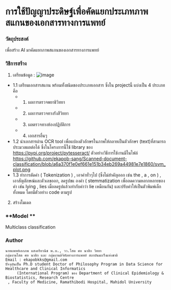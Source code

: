 # การใช้ปัญญาประดิษฐ์เพื่อคัดแยกประเภทภาพสแกนของเอกสารทางการแพทย์
### **วัตถุประสงค์**
เพื่อสร้าง AI มาคัดแยกภาพสแกนของเอกสารทางการแพทย์ 
### **วิธีการสร้าง**
1. เตรียมข้อมูล : 
![image](https://user-images.githubusercontent.com/76510467/177020796-13066aeb-5755-4b79-bda8-11ba07d1ee51.png)
  -  1.1 เตรียมเอกสารสแกน พร้อมทั้งชนิดของประเภทเอกสาร ซึ่งใน projectนี้ แบ่งเป็น 4 ประเภท คือ 
     - 1) ผลการตรวจพยาธิวิทยา 
     - 2) ผลการตรวจทางรังสีวิทยา 
     - 3) ผลตรวจทางห้องปฎิบัติการ  
     - 4) เอกสารอื่นๆ
  - 1.2 นำเอกสารผ่าน OCR tool เพื่อแปลงตัวอักษรในภาพให้กลายเป็นตัวอักษร (text)ที่สามารถประมวลผลต่อได้ ซึ่งในโครงการนี้ใช้ library ของ https://pypi.org/project/pytesseract/ ตัวอย่างวิธีการใช้งานมีในไฟล์ https://github.com/ekapob-sang/Scanned-document-classification/blob/a6a370f1e0ef661e151b34eb269a44981e7e1860/svm_plot.png
  - 1.3 ทำการตัดคำ ( Tokenization ) , เอาคำทั่วๆไป (ซึ่งไม่สำคัญออก เช่น the , a , on ) , เอาสัญลักษณ์และตัวเลขออก, ลดรูปขแ
องคำ ( stemmatization เพื่อลดความหลากหลายของคำ เช่น lying , lies เมื่อลดรูปแล้วเท่ากับคำว่า lie เหมือนกัน) และปรับคำให้เป็นตัวพิมพ์เล็กทั้งหมด โดยมีตัวอย่าง code ตามรูป
2. สร้างโมเดล




### **Model **
Multiclass classification 



### Author
	นายแพทย์เอกภพ แสงอริยวนิช พ.บ., วว.โสต ศอ นาสิก วิทยา
	กลุ่มงานโสต ศอ นาสิก และ กลุ่มงานดิจิทัลทางการแพทย์ สถาบันมะเร็งแห่งชาติ 
	Email : ekapobkks@gmail.com
	ปัจจุบันเป็น Ph.D student Doctor of Philosophy Program in Data Science for Healthcare and Clinical Informatics
         (International Program) ของ Department of Clinical Epidemiology & Biostatistics, Research Centre
	 , Faculty of Medicine, Ramathibodi Hospital, Mahidol University

 

